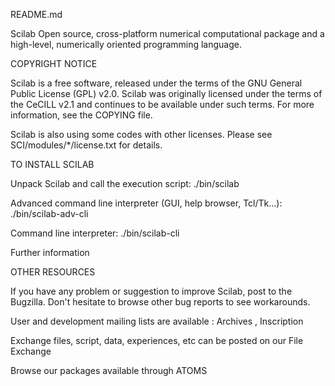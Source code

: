 README.md

Scilab
Open source, cross-platform numerical computational package and a high-level, numerically oriented programming language.

COPYRIGHT NOTICE

Scilab is a free software, released under the terms of the GNU General Public License (GPL) v2.0. Scilab was originally licensed under the terms of the CeCILL v2.1 and continues to be available under such terms. For more information, see the COPYING file.

Scilab is also using some codes with other licenses. Please see SCI/modules/*/license.txt for details.

TO INSTALL SCILAB

Unpack Scilab and call the execution script: ./bin/scilab

Advanced command line interpreter (GUI, help browser, Tcl/Tk...): ./bin/scilab-adv-cli

Command line interpreter: ./bin/scilab-cli

Further information

OTHER RESOURCES

If you have any problem or suggestion to improve Scilab, post to the Bugzilla. Don't hesitate to browse other bug reports to see workarounds.

User and development mailing lists are available : Archives , Inscription

Exchange files, script, data, experiences, etc can be posted on our File Exchange

Browse our packages available through ATOMS
